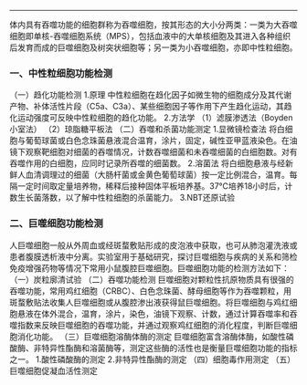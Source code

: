 ** **

体内具有吞噬功能的细胞群称为吞噬细胞，按其形态的大小分两类：一类为大吞噬细胞即单核-吞噬细胞系统（MPS），包括血液中的大单核细胞及其进入各种组织后发育而成的巨噬细胞及树突状细胞等；另一类为小吞噬细胞，亦即中性粒细胞。

### 一、中性粒细胞功能检测
（一）趋化功能检测
1.原理
中性粒细胞在趋化因子如微生物的细胞成分及其代谢产物、补体活性片段（C5a、C3a）、某些细胞因子等作用下产生趋化运动，其趋化运动强度可反映中性粒细胞的趋化功能。
2.方法学
（1）滤膜渗透法（Boyden小室法）
（2）琼脂糖平板法
（二）吞噬和杀菌功能测定
1.显微镜检查法
将白细胞与葡萄球菌或白色念珠菌悬液混合温育，涂片，固定，碱性亚甲蓝液染色。在油镜下观察靶细胞对细菌的吞噬情况，计数吞噬细菌和未吞噬细菌的白细胞数。对有吞噬作用的白细胞，应同时记录所吞噬的细菌数。
2.溶菌法
将白细胞悬液与经新鲜人血清调理过的细菌（大肠杆菌或金黄色葡萄球菌）按一定比例混合，温育。每隔一定时间取定量培养物，稀释后接种固体平板培养基。37℃培养18小时后，计数生长菌落数，以了解中性粒细胞的杀菌能力。
3.NBT还原试验

### 二、巨噬细胞功能检测
人巨噬细胞一般从外周血或经斑蝥敷贴形成的皮泡液中获取，也可从肺泡灌洗液或患者腹膜透析液中分离。实验室用于基础研究，探讨巨噬细胞与疾病的关系和筛检免疫增强药物等情况下常用小鼠腹腔巨噬细胞。巨噬细胞功能的检测方法如下：
（一）炭粒廓清试验
（二）吞噬功能检测
巨噬细胞对颗粒性抗原物质具有很强的吞噬功能，常用鸡红细胞（CRBC）、白色念珠菌、酵母细胞等作为吞噬颗粒，用斑蝥敷贴法收集人巨噬细胞或从腹腔渗出液获得鼠巨噬细胞。将巨噬细胞与鸡红细胞悬液在体外混合，温育，涂片，染色，油镜下观察、计数，通过计算吞噬率和吞噬指数来反映巨噬细胞的吞噬功能，并通过观察鸡红细胞的消化程度，判断巨噬细胞消化功能。
（三）巨噬细胞溶酶体酶的测定
巨噬细胞富含溶酶体酶，如酸性磷酸酶、非特异性酯酶和溶菌酶等，测定这些酶的活性也是衡量巨噬细胞功能的指标之一。
1.酸性磷酸酶的测定
2.非特异性酯酶的测定
（四）细胞毒作用测定
（五）巨噬细胞促凝血活性测定
